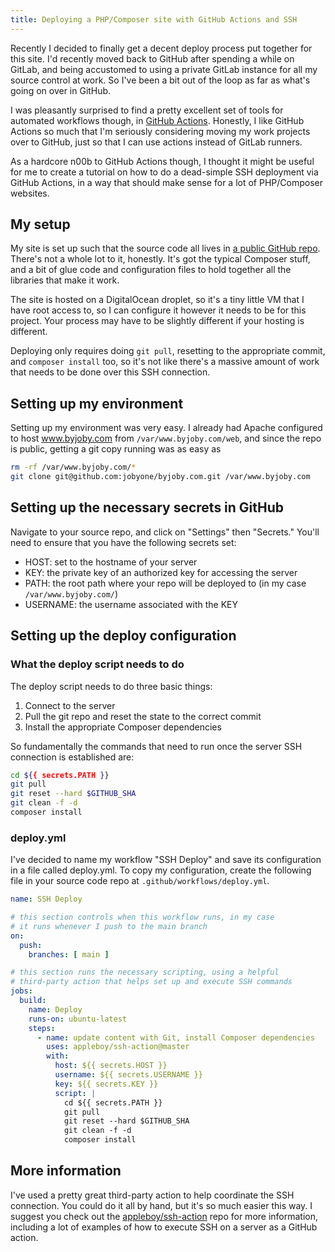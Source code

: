 ```yaml
---
title: Deploying a PHP/Composer site with GitHub Actions and SSH
---
```


Recently I decided to finally get a decent deploy process put together for this site. I'd recently moved back to GitHub after spending a while on GitLab, and being accustomed to using a private GitLab instance for all my source control at work. So I've been a bit out of the loop as far as what's going on over in GitHub.

I was pleasantly surprised to find a pretty excellent set of tools for automated workflows though, in [GitHub Actions](https://github.com/features/actions). Honestly, I like GitHub Actions so much that I'm seriously considering moving my work projects over to GitHub, just so that I can use actions instead of GitLab runners.

As a hardcore n00b to GitHub Actions though, I thought it might be useful for me to create a tutorial on how to do a dead-simple SSH deployment via GitHub Actions, in a way that should make sense for a lot of PHP/Composer websites.

## My setup

My site is set up such that the source code all lives in [a public GitHub repo](https://github.com/jobyone/byjoby.com). There's not a whole lot to it, honestly. It's got the typical Composer stuff, and a bit of glue code and configuration files to hold together all the libraries that make it work.

The site is hosted on a DigitalOcean droplet, so it's a tiny little VM that I have root access to, so I can configure it however it needs to be for this project. Your process may have to be slightly different if your hosting is different.

Deploying only requires doing `git pull`, resetting to the appropriate commit, and `composer install` too, so it's not like there's a massive amount of work that needs to be done over this SSH connection.

## Setting up my environment

Setting up my environment was very easy. I already had Apache configured to host www.byjoby.com from `/var/www.byjoby.com/web`, and since the repo is public, getting a git copy running was as easy as

```bash
rm -rf /var/www.byjoby.com/*
git clone git@github.com:jobyone/byjoby.com.git /var/www.byjoby.com
```

## Setting up the necessary secrets in GitHub

Navigate to your source repo, and click on "Settings" then "Secrets." You'll need to ensure that you have the following secrets set:

* HOST: set to the hostname of your server
* KEY: the private key of an authorized key for accessing the server
* PATH: the root path where your repo will be deployed to (in my case `/var/www.byjoby.com/`)
* USERNAME: the username associated with the KEY

## Setting up the deploy configuration

### What the deploy script needs to do

The deploy script needs to do three basic things:

1. Connect to the server
2. Pull the git repo and reset the state to the correct commit
3. Install the appropriate Composer dependencies

So fundamentally the commands that need to run once the server SSH connection is established are:

```bash
cd ${{ secrets.PATH }}
git pull
git reset --hard $GITHUB_SHA
git clean -f -d
composer install
```

### deploy.yml

I've decided to name my workflow "SSH Deploy" and save its configuration in a file called deploy.yml. To copy my configuration, create the following file in your source code repo at `.github/workflows/deploy.yml`.

```yaml
name: SSH Deploy

# this section controls when this workflow runs, in my case
# it runs whenever I push to the main branch
on:
  push:
    branches: [ main ]

# this section runs the necessary scripting, using a helpful
# third-party action that helps set up and execute SSH commands
jobs:
  build:
    name: Deploy
    runs-on: ubuntu-latest
    steps:
      - name: update content with Git, install Composer dependencies
        uses: appleboy/ssh-action@master
        with:
          host: ${{ secrets.HOST }}
          username: ${{ secrets.USERNAME }}
          key: ${{ secrets.KEY }}
          script: |
            cd ${{ secrets.PATH }}
            git pull
            git reset --hard $GITHUB_SHA
            git clean -f -d
            composer install
```

## More information

I've used a pretty great third-party action to help coordinate the SSH connection. You could do it all by hand, but it's so much easier this way. I suggest you check out the [appleboy/ssh-action](https://github.com/appleboy/ssh-action) repo for more information, including a lot of examples of how to execute SSH on a server as a GitHub action.
